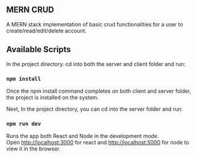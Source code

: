 ## MERN CRUD
A MERN stack implementation of basic crud functionalities for a user to create/read/edit/delete account.

## Available Scripts

In the project directory. cd into both the server and client folder and run:

### `npm install` 

Once the npm install command completes on both client and server folder, the project is installed on the system.

Next, In the project directory, you can cd into the server folder and run:

### `npm run dev` 

Runs the app both React and Node in the development mode.<br />
Open [http://localhost:3000](http://localhost:3000) for react and [http://localhost:5000](http://localhost:5000) for node to view it in the browser.
